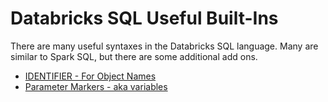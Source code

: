 # Databricks SQL Useful Built-Ins
There are many useful syntaxes in the Databricks SQL language. Many are similar to Spark SQL, but there are some additional add ons.

- [IDENTIFIER - For Object Names](https://docs.databricks.com/aws/en/sql/language-manual/sql-ref-names-identifier-clause)
- [Parameter Markers - aka variables](https://docs.databricks.com/aws/en/sql/language-manual/sql-ref-parameter-marker)
